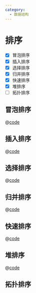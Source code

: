 ```yaml
---
category:
  - 数据结构
---
```


# 排序

- [x] 冒泡排序
- [x] 插入排序
- [x] 选择排序
- [x] 归并排序
- [x] 快速排序
- [x] 堆排序
- [ ] 拓扑排序

<Replit user="alomerry" repl="algorithm" file="data-struct/sort/" />

## 冒泡排序

@[code](../../../../algorithm/data-struct/sort/bubbleSort/main.go)

## 插入排序

@[code](../../../../algorithm/data-struct/sort/insertionSort/main.go)

## 选择排序

@[code](../../../../algorithm/data-struct/sort/selectSort/main.go)
## 归并排序

@[code](../../../../algorithm/data-struct/sort/mergeSort/main.go)

## 快速排序

@[code](../../../../algorithm/data-struct/sort/quickSort/main.go)

## 堆排序

@[code](../../../../algorithm/data-struct/sort/heapSort/main.go)

## 拓扑排序
